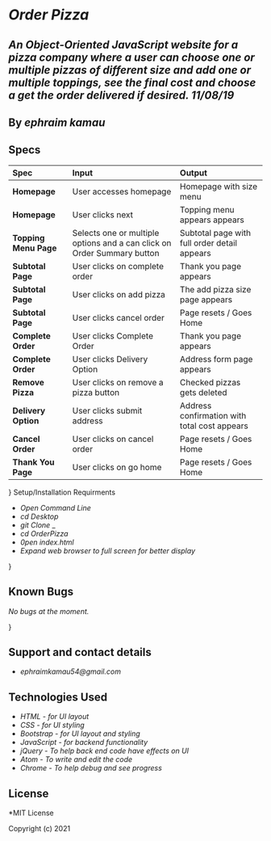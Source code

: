 # _Order Pizza_

## _An Object-Oriented JavaScript website for a pizza company where a user can choose one or multiple pizzas of different size and add one or multiple toppings, see the final cost and choose a get the order delivered if desired. 11/08/19_

## By _**ephraim kamau**_

## Specs

| Spec | Input | Output |
| :----------- | :----------------------| :----------- |
| **Homepage**   | User accesses homepage | Homepage with size menu |
| **Homepage** | User clicks next | Topping menu appears appears |
| **Topping Menu Page** | Selects one or multiple options and a can click on Order Summary button | Subtotal page with full order detail appears |
| **Subtotal Page** | User clicks on complete order |  Thank you page appears |
| **Subtotal Page** | User clicks on add pizza |  The add pizza size page appears |
| **Subtotal Page** | User clicks cancel order |  Page resets / Goes Home |
| **Complete Order** | User clicks Complete Order |  Thank you page appears |
| **Complete Order** | User clicks Delivery Option |  Address form page appears |
| **Remove Pizza** | User clicks on remove a pizza button | Checked pizzas gets deleted |
| **Delivery Option** | User clicks submit address |  Address confirmation with total cost appears |
| **Cancel Order** | User clicks on cancel order |  Page resets / Goes Home |
| **Thank You Page** | User clicks on go home|  Page resets / Goes Home |

}
  Setup/Installation Requirments

* _Open Command Line_
* _cd Desktop_
* _git Clone_ _
* _cd OrderPizza_
* _0pen index.html_
* _Expand web browser to full screen for better display_

}

## Known Bugs

_No bugs at the moment._

}

## Support and contact details

* _ephraimkamau54@gmail.com_

## Technologies Used

* _HTML - for UI layout_
* _CSS - for UI styling_
* _Bootstrap - for UI layout and styling_
* _JavaScript - for backend functionality_
* _jQuery - To help back end code have effects on UI_
* _Atom - To write and edit the code_
* _Chrome - To help debug and see progress_

## License

*MIT License

Copyright (c) 2021
